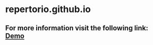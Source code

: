 # repertorio.github.io
## For more information visit the following link: [Demo](https://github.com/dannlebeau/repertorio.github.io)
